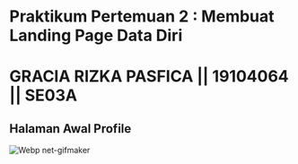 # Praktikum Pertemuan 2 : Membuat Landing Page Data Diri
# GRACIA RIZKA PASFICA || 19104064 || SE03A


## Halaman Awal Profile
![Webp net-gifmaker](https://user-images.githubusercontent.com/62453385/139602791-9b9c70b3-c7a2-4b64-9b94-74a78d5d42cb.gif)
